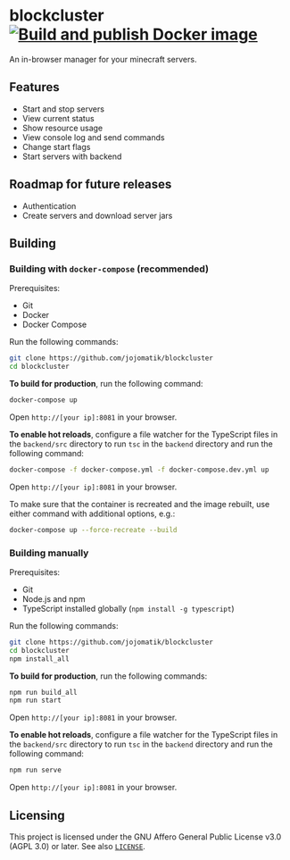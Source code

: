 # blockcluster [![Build and publish Docker image](https://github.com/jojomatik/blockcluster/actions/workflows/publish.yml/badge.svg)](https://github.com/jojomatik/blockcluster/actions/workflows/publish.yml)

An in-browser manager for your minecraft servers.

## Features
- Start and stop servers
- View current status
- Show resource usage
- View console log and send commands
- Change start flags
- Start servers with backend

## Roadmap for future releases
- Authentication
- Create servers and download server jars

## Building
### Building with `docker-compose` (recommended)
Prerequisites:
- Git
- Docker
- Docker Compose

Run the following commands:
```sh
git clone https://github.com/jojomatik/blockcluster
cd blockcluster
```

**To build for production**, run the following command:
```sh
docker-compose up
```
Open `http://[your ip]:8081` in your browser.

**To enable hot reloads**, configure a file watcher for the TypeScript files in the `backend/src` directory to run `tsc` in the `backend` directory and run the following command:
```sh
docker-compose -f docker-compose.yml -f docker-compose.dev.yml up
```
Open `http://[your ip]:8081` in your browser.

To make sure that the container is recreated and the image rebuilt, use either command with additional options, e.g.:
```sh
docker-compose up --force-recreate --build
```

### Building manually
Prerequisites:
- Git
- Node.js and npm
- TypeScript installed globally (`npm install -g typescript`)

Run the following commands:
```sh
git clone https://github.com/jojomatik/blockcluster
cd blockcluster
npm install_all
```

**To build for production**, run the following commands:
```sh
npm run build_all
npm run start
```
Open `http://[your ip]:8081` in your browser.


**To enable hot reloads**, configure a file watcher for the TypeScript files in the `backend/src` directory to run `tsc` in the `backend` directory and run the following command:
```sh
npm run serve
```
Open `http://[your ip]:8081` in your browser.

## Licensing
This project is licensed under the GNU Affero General Public License v3.0 (AGPL 3.0) or later. See also [`LICENSE`](LICENSE).
